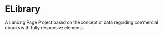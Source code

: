 # ELibrary
A Landing Page Project based on the concept of data regarding commercial ebooks with fully-responsive elements.
